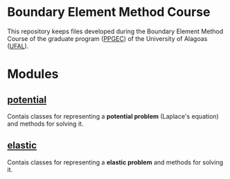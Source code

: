 # Boundary Element Method Course

This repository keeps files developed during the Boundary Element Method
Course of the graduate program ([PPGEC](http://www.ctec.ufal.br/posgraduacao/ppgec/)) of the University of Alagoas ([UFAL](https://ufal.br/)).

# Modules

## [potential](./potential/__init__.py)

Contais classes for representing a **potential problem** (Laplace's equation) and methods for solving it.

## [elastic](./elastic/__init__.py)

Contais classes for representing a **elastic problem** and methods for solving it.
